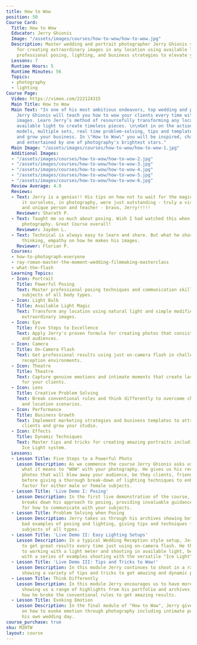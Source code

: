```yaml
---
title: How to Wow
position: 50
Course Card:
  Title: How to Wow
  Educator: Jerry Ghionis
  Image: "/assets/images/courses/how-to-wow/how-to-wow.jpg"
  Description: Master wedding and portrait photographer Jerry Ghionis shares his techniques
    for creating extraordinary images in any location using available light. Learn
    professional posing, lighting, and business strategies to elevate your photography.
  Lessons: 7
  Runtime Hours: 5
  Runtime Minutes: 56
  Topics:
  - photography
  - lighting
Course Page:
  Video: https://vimeo.com/222124315
  Main Title: How to Wow
  Main Text: "In one of his most ambitious endeavors, top wedding and portrait photographer
    Jerry Ghionis will teach you how to wow your clients every time with extraordinary
    images. Learn Jerry’s method of resourcefully transforming any location and utilizing
    available light to create timeless pieces. \n\nGet in on the action with professional
    models, multiple sets, real time problem-solving, tips and templates to market
    and grow your business. In \"How to Wow\" you will be inspired, challenged, educated
    and entertained by one of photography's brightest stars."
  Main Image: "/assets/images/courses/how-to-wow/how-to-wow-1.jpg"
  Additional Images:
  - "/assets/images/courses/how-to-wow/how-to-wow-2.jpg"
  - "/assets/images/courses/how-to-wow/how-to-wow-3.jpg"
  - "/assets/images/courses/how-to-wow/how-to-wow-4.jpg"
  - "/assets/images/courses/how-to-wow/how-to-wow-5.jpg"
  - "/assets/images/courses/how-to-wow/how-to-wow-6.jpg"
  Review Average: 4.9
  Reviews:
  - Text: Jerry is a genius!! His tips on how not to wait for the magic, but to create
      it ourselves, in photography, were just outstanding - truly a visionary, empathetic,
      and unique person and teacher - bravo, Jerry!!!!!
    Reviewer: Sharath P.
  - Text: Taught me so much about posing. Wish I had watched this when I first started
      photography. Great Course overall!
    Reviewer: Jayden L.
  - Text: Technical is always easy to learn and share. But what he shares is the emotions,
      thinking, empathy on how he makes his images.
    Reviewer: Florian P.
  Courses:
  - how-to-photograph-everyone
  - ray-roman-master-the-moment-wedding-filmmaking-masterclass
  - what-the-flash
  Learning Topics:
  - Icon: Portrait
    Title: Powerful Posing
    Text: Master professional posing techniques and communication skills to flatter
      subjects of all body types.
  - Icon: Light Bulb
    Title: Available Light Magic
    Text: Transform any location using natural light and simple modifiers to create
      extraordinary images.
  - Icon: Eye
    Title: Five Steps to Excellence
    Text: Apply Jerry's proven formula for creating photos that consistently wow clients
      and audiences.
  - Icon: Camera
    Title: On-Camera Flash
    Text: Get professional results using just on-camera flash in challenging wedding
      reception environments.
  - Icon: Theatre
    Title: Theatre
    Text: Capture genuine emotions and intimate moments that create lasting memories
      for your clients.
  - Icon: Lens
    Title: Creative Problem Solving
    Text: Break conventional rules and think differently to overcome challenging lighting
      and location scenarios.
  - Icon: Performance
    Title: Business Growth
    Text: Implement marketing strategies and business templates to attract high-end
      clients and grow your studio.
  - Icon: Effects
    Title: Dynamic Techniques
    Text: Master tips and tricks for creating amazing portraits including the versatile
      Ice Light system.
  Lessons:
  - Lesson Title: Five Steps to a Powerful Photo
    Lesson Description: As we commence the course Jerry Ghionis asks us to define
      what it means to "WOW" with your photography. He gives us his recipe for creating
      photos that will blow away your audience, be they clients, friends or family,
      before giving a thorough break-down of lighting techniques to enhance your "wow"
      factor for either male or female subjects.
  - Lesson Title: 'Live Demo I: Posing'
    Lesson Description: In the first live demonstration of the course, Jerry completely
      breaks down his approach to posing, providing invaluable guidance throughout
      for how to communicate with your subjects.
  - Lesson Title: Problem Solving when Posing
    Lesson Description: Jerry takes us through his archives showing both good and
      bad examples of posing and lighting, giving tips and techniques for flattering
      subjects of all types.
  - Lesson Title: 'Live Demo II: Easy Lighting Setups'
    Lesson Description: In a typical Wedding Reception style setup, Jerry shows how
      to get great results every time just using on-camera flash. He then moves on
      to working with a light meter and shooting in available light, before finishing
      with a series of examples shooting with the versatile "Ice Light".
  - Lesson Title: 'Live Demo III: Tips and Tricks to Wow!'
    Lesson Description: In this module Jerry continues to shoot in a range of scenarios,
      showing a variety of tips and tricks to get amazing and dynamic portraits.
  - Lesson Title: Think Differently
    Lesson Description: In this module Jerry encourages us to have more fun when shooting,
      showing us a range of highlights from his portfolio and archives, and showing
      how he broke the conventional rules to get amazing results.
  - Lesson Title: Evoking Emotion
    Lesson Description: In the final module of "How to Wow", Jerry gives a masterclass
      on how to evoke emotion through photography including intimate portraits from
      his own wedding day.
course_purchase: true
sku: MZHTW
layout: course
---
```


